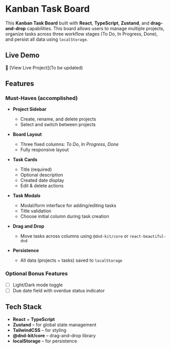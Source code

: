 # Kanban Task Board

This **Kanban Task Board** built with **React**, **TypeScript**, **Zustand**, and **drag-and-drop** capabilities. This board allows users to manage multiple projects, organize tasks across three workflow stages (To Do, In Progress, Done), and persist all data using `localStorage`.

## Live Demo

🔗 [View Live Project](To be updated)

## Features

### Must-Haves (accomplished)

- **Project Sidebar**
  - Create, rename, and delete projects
  - Select and switch between projects

- **Board Layout**
  - Three fixed columns: _To Do_, _In Progress_, _Done_
  - Fully responsive layout

- **Task Cards**
  - Title (required)
  - Optional description
  - Created date display
  - Edit & delete actions

- **Task Modals**
  - Modal/form interface for adding/editing tasks
  - Title validation
  - Choose initial column during task creation

- **Drag and Drop**
  - Move tasks across columns using `@dnd-kit/core` or `react-beautiful-dnd`

- **Persistence**
  - All data (projects + tasks) saved to `localStorage`

### Optional Bonus Features

- [ ] Light/Dark mode toggle
- [ ] Due date field with overdue status indicator

## Tech Stack

- **React** + **TypeScript**
- **Zustand** – for global state management
- **TailwindCSS** – for styling
- **@dnd-kit/core** – drag-and-drop library
- **localStorage** – for persistence
